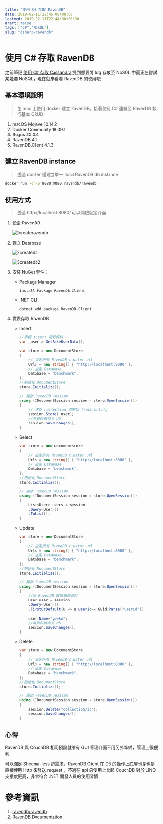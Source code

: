 ```yaml
---
title: "使用 C# 存取 RavenDB"
date: 2019-02-11T22:45:00+08:00
lastmod: 2019-02-11T22:44:30+08:00
draft: false
tags: ["C#","NoSQL"]
slug: "csharp-ravendb"
---
```

# 使用 C# 存取 RavenDB

之前筆記 [使用 C# 存取 Cassandra](https://blog.yokwo.com/csharp-cassandra) 提到想要將 log 存放至 NoSQL 中而正在嘗試某幾套 NoSQL，現在就來看看 RavenDB 的使用吧

## 基本環境說明

> 在 mac 上使用 docker 建立 RavenDB，接著使用 C# 連線至 RavenDB 執行基本 CRUD

1. macOS Mojave 10.14.2
2. Docker Community 18.09.1
3. Bogus 25.0.4
4. RavenDB 4.1
5. RavenDB.Client 4.1.3

## 建立 RavenDB instance

> 透過 docker 僅建立單一 local RavenDB db instance

```bash
docker run -d -p 8080:8080 ravendb/ravendb
```

## 使用方式

> 透過 http://localhost:8080/ 可以開啟設定介面

1. 設定 RavenDB

    ![1createravendb](https://user-images.githubusercontent.com/3851540/52570619-c3dedc00-2e4e-11e9-9391-76f26ed207e0.png)
2. 建立 Database

    ![2createdb](https://user-images.githubusercontent.com/3851540/52570614-c3464580-2e4e-11e9-91d1-0e03264d51bd.png)

    ![3createdb2](https://user-images.githubusercontent.com/3851540/52570615-c3dedc00-2e4e-11e9-858c-e5353c2a1e1e.png)

3. 安裝 NuGet 套件：
    - Package Manager

        ```
        Install-Package RavenDB.Client
        ``` 
    - .NET CLI

        ```
        dotnet add package RavenDB.Client
        ```
4. 實際存取 RavenDB

    - Insert

        ```cs
        //準備 insert 用假資料
        var _user = GetFakeUserData();

        var store = new DocumentStore
        {
            // 指定所有 RavenDB cluster url
            Urls = new string[] { "http://localhost:8080" },
            // 指定 Database
            Database = "benchmark",    
        };
        //初始化 DocumentStore 
        store.Initialize();

        // 開啟 RavenDB session 
        using (IDocumentSession session = store.OpenSession()) 
        {
            // 建立 collection 並開始 track entity
            session.Store(_user);
            //將資料儲存至 db
            session.SaveChanges();
        }
        ```

    - Select

        ```cs
        var store = new DocumentStore
        {
            // 指定所有 RavenDB cluster url
            Urls = new string[] { "http://localhost:8080" },
            // 指定 Database
            Database = "benchmark",    
        };
        //初始化 DocumentStore 
        store.Initialize();

        // 開啟 RavenDB session 
        using (IDocumentSession session = store.OpenSession()) 
        {
            List<User> users = session
            .Query<User>()
            .ToList();
        }
        ```
    - Update
    
        ```cs
        var store = new DocumentStore
        {
            // 指定所有 RavenDB cluster url
            Urls = new string[] { "http://localhost:8080" },
            // 指定 Database
            Database = "benchmark",    
        };
        //初始化 DocumentStore 
        store.Initialize();

        // 開啟 RavenDB session 
        using (IDocumentSession session = store.OpenSession()) 
        {
            //從 RavenDB 取得單筆資料
            User user = session
            .Query<User>()
            .FirstOrDefault(u => u.UserId== Guid.Parse("userid"));
            
            user.Name="yowko";
            //將資料儲存至 db
            session.SaveChanges();
        }
        ```
    - Delete

        ```cs
        var store = new DocumentStore
        {
            // 指定所有 RavenDB cluster url
            Urls = new string[] { "http://localhost:8080" },
            // 指定 Database
            Database = "benchmark",    
        };
        //初始化 DocumentStore 
        store.Initialize();

        // 開啟 RavenDB session 
        using (IDocumentSession session = store.OpenSession()) 
        {
            session.Delete("collection/id");
            session.SaveChanges();
        }
        ```

## 心得
RavenDB 與 CouchDB 相同預設就帶有 GUI 管理介面不用另外準備，管理上很便利

可以滿足 Shcema-less 的需求，RavenDB.Client 在 DB 的操作上底層也是也是直接使用 Http 來發送 request ，不過在 api 的使用上比起 CouchDB 對於 LINQ 支援度更高，非常符合 .NET 開發人員的使用習慣


# 參考資訊
1. [ravendb/ravendb](https://github.com/ravendb/ravendb)
2. [RavenDB Documentation](https://ravendb.net/docs/article-page/4.1/csharp)